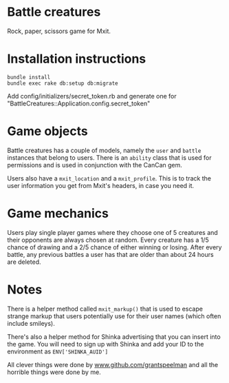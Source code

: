 Battle creatures
================

Rock, paper, scissors game for Mxit.

Installation instructions
=========================     

	bundle install
	bundle exec rake db:setup db:migrate

Add config/initializers/secret_token.rb and generate one for "BattleCreatures::Application.config.secret_token"

Game objects
============

Battle creatures has a couple of models, namely the `user` and `battle` instances that belong to users. There is an `ability` class that is used for permissions and is used in conjunction with the CanCan gem.

Users also have a `mxit_location` and a `mxit_profile`. This is to track the user information you get from Mxit's headers, in case you need it.

Game mechanics
==============

Users play single player games where they choose one of 5 creatures and their opponents are always chosen at random. Every creature has a 1/5 chance of drawing and a 2/5 chance of either winning or losing. After every battle, any previous battles a user has that are older than about 24 hours are deleted.

Notes
=====

There is a helper method called `mxit_markup()` that is used to escape strange markup that users potentially use for their user names (which often include smileys).

There's also a helper method for Shinka advertising that you can insert into the game. You will need to sign up with Shinka and add your ID to the environment as `ENV['SHINKA_AUID']`

All clever things were done by www.github.com/grantspeelman and all the horrible things were done by me.